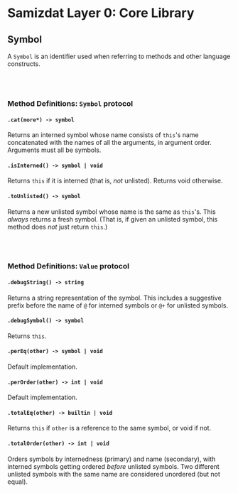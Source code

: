 Samizdat Layer 0: Core Library
==============================

Symbol
------

A `Symbol` is an identifier used when referring to methods and other
language constructs.


<br><br>
### Method Definitions: `Symbol` protocol

#### `.cat(more*) -> symbol`

Returns an interned symbol whose name consists of `this`'s name
concatenated with the names of all the arguments, in argument order.
Arguments must all be symbols.

#### `.isInterned() -> symbol | void`

Returns `this` if it is interned (that is, *not* unlisted). Returns void
otherwise.

#### `.toUnlisted() -> symbol`

Returns a new unlisted symbol whose name is the same as `this`'s. This
*always* returns a fresh symbol. (That is, if given an unlisted symbol,
this method does *not* just return `this`.)

<br><br>
### Method Definitions: `Value` protocol

#### `.debugString() -> string`

Returns a string representation of the symbol. This includes a suggestive
prefix before the name of `@` for interned symbols or `@+` for unlisted
symbols.

#### `.debugSymbol() -> symbol`

Returns `this`.

#### `.perEq(other) -> symbol | void`

Default implementation.

#### `.perOrder(other) -> int | void`

Default implementation.

#### `.totalEq(other) -> builtin | void`

Returns `this` if `other` is a reference to the same symbol, or void if
not.

#### `.totalOrder(other) -> int | void`

Orders symbols by internedness (primary) and name (secondary), with
interned symbols getting ordered *before* unlisted symbols. Two
different unlisted symbols with the same name are considered unordered
(but not equal).
